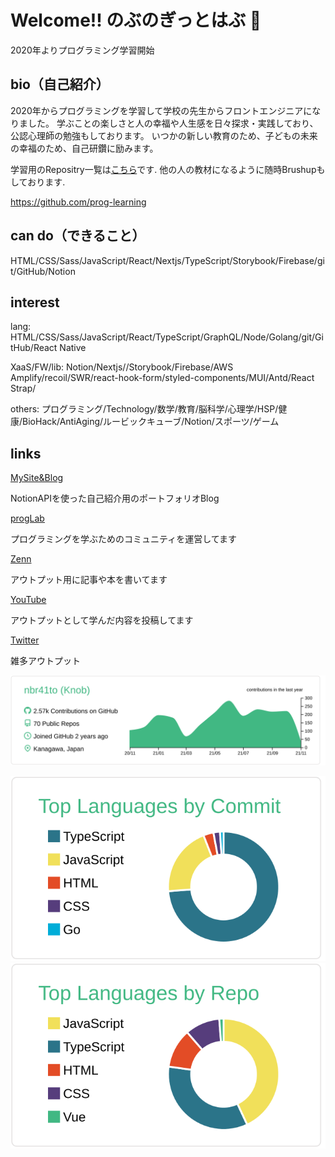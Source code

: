 # Welcome!! のぶのぎっとはぶ 🍎

2020年よりプログラミング学習開始

## bio（自己紹介）
2020年からプログラミングを学習して学校の先生からフロントエンジニアになりました。
学ぶことの楽しさと人の幸福や人生感を日々探求・実践しており、公認心理師の勉強もしております。
いつかの新しい教育のため、子どもの未来の幸福のため、自己研鑽に励みます。

学習用のRepositry一覧は[こちら](https://github.com/prog-learning)です.
他の人の教材になるように随時Brushupもしております.

https://github.com/prog-learning

## can do（できること）
HTML/CSS/Sass/JavaScript/React/Nextjs/TypeScript/Storybook/Firebase/git/GitHub/Notion

## interest
lang:
HTML/CSS/Sass/JavaScript/React/TypeScript/GraphQL/Node/Golang/git/GitHub/React Native

XaaS/FW/lib:
Notion/Nextjs//Storybook/Firebase/AWS Amplify/recoil/SWR/react-hook-form/styled-components/MUI/Antd/React Strap/

others:
プログラミング/Technology/数学/教育/脳科学/心理学/HSP/健康/BioHack/AntiAging/ルービックキューブ/Notion/スポーツ/ゲーム

## links

[MySite&Blog](https://nbr41.com/)

NotionAPIを使った自己紹介用のポートフォリオBlog

[progLab](https://proglab.nbr41.com/)

プログラミングを学ぶためのコミュニティを運営してます

[Zenn](https://zenn.dev/nbr41to)

アウトプット用に記事や本を書いてます

[YouTube](https://www.youtube.com/channel/UCPcjWvYIfvqGPP4x30kEkMA)

アウトプットとして学んだ内容を投稿してます

[Twitter](https://twitter.com/Knob_nbr41to)

雑多アウトプット

<!-- 草生えるやつ -->

[![](https://raw.githubusercontent.com/nbr41to/nbr41to/main/profile-summary-card-output/vue/0-profile-details.svg)](https://github.com/vn7n24fzkq/github-profile-summary-cards)

<!-- 言語ごとのcomitとrepo -->

[![](https://raw.githubusercontent.com/nbr41to/nbr41to/main/profile-summary-card-output/vue/2-most-commit-language.svg)](https://github.com/vn7n24fzkq/github-profile-summary-cards) [![](https://raw.githubusercontent.com/nbr41to/nbr41to/main/profile-summary-card-output/vue/1-repos-per-language.svg)](https://github.com/vn7n24fzkq/github-profile-summary-cards)

<!--
**nbr41to/nbr41to** is a ✨ _special_ ✨ repository because its `README.md` (this file) appears on your GitHub profile.

Here are some ideas to get you started:

- 🔭 I’m currently working on ...
- 🌱 I’m currently learning ...
- 👯 I’m looking to collaborate on ...
- 🤔 I’m looking for help with ...
- 💬 Ask me about ...
- 📫 How to reach me: ...
- 😄 Pronouns: ...
- ⚡ Fun fact: ...
-->
